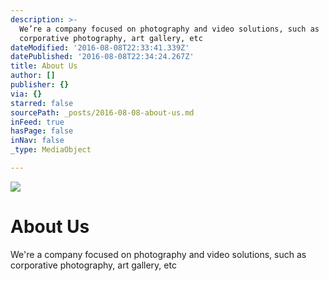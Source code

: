 ```yaml
---
description: >-
  We’re a company focused on photography and video solutions, such as
  corporative photography, art gallery, etc
dateModified: '2016-08-08T22:33:41.339Z'
datePublished: '2016-08-08T22:34:24.267Z'
title: About Us
author: []
publisher: {}
via: {}
starred: false
sourcePath: _posts/2016-08-08-about-us.md
inFeed: true
hasPage: false
inNav: false
_type: MediaObject

---
```

![](https://the-grid-user-content.s3-us-west-2.amazonaws.com/22b9044a-b355-413a-a64b-da94a7112cf9.jpg)

# About Us

We're a company focused on photography and video solutions, such as corporative photography, art gallery, etc